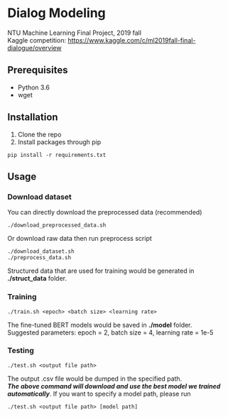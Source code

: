 # Dialog Modeling
NTU Machine Learning Final Project, 2019 fall  
Kaggle competition: https://www.kaggle.com/c/ml2019fall-final-dialogue/overview

## Prerequisites
* Python 3.6
* wget

## Installation
1. Clone the repo
2. Install packages through pip
```
pip install -r requirements.txt
```

## Usage
### Download dataset
You can directly download the preprocessed data (recommended)
```
./download_preprocessed_data.sh
```
Or download raw data then run preprocess script
```
./download_dataset.sh
./preprocess_data.sh
```
Structured data that are used for training would be generated in **./struct_data** folder.
### Training
```
./train.sh <epoch> <batch size> <learning rate>
```
The fine-tuned BERT models would be saved in **./model** folder.  
Suggested parameters: epoch = 2, batch size = 4, learning rate = 1e-5
### Testing
```
./test.sh <output file path>
```
The output .csv file would be dumped in the specified path.  
***The above command will download and use the best model we trained automatically***. If you want to specify a model path, please run
```
./test.sh <output file path> [model path]
```
